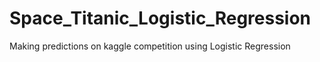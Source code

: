 # Space_Titanic_Logistic_Regression
Making predictions on kaggle competition using Logistic Regression
